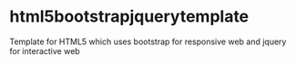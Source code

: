 html5bootstrapjquerytemplate
============================

Template for HTML5 which uses bootstrap for responsive web and jquery for interactive web
